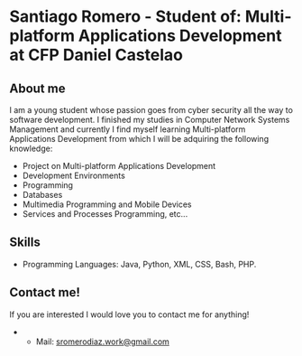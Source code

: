 # Santiago Romero - Student of: Multi-platform Applications Development at CFP Daniel Castelao
 
## About me

I am a young student whose passion goes from cyber security all the way to software development. 
I finished my studies in Computer Network Systems Management and currently I find myself learning Multi-platform Applications Development from which I will be adquiring the following knowledge:

- Project on Multi-platform Applications Development
- Development Environments
- Programming
- Databases
- Multimedia Programming and Mobile Devices
- Services and Processes Programming, etc...

## Skills

- Programming Languages: Java, Python, XML, CSS, Bash, PHP.

## Contact me!

If you are interested I would love you to contact me for anything!

- - Mail: sromerodiaz.work@gmail.com
